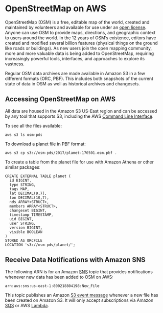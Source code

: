 # OpenStreetMap on AWS

OpenStreetMap (OSM) is a free, editable map of the world, created and maintained by volunteers and available for use under an [open license](https://opendatacommons.org/licenses/odbl/1.0/). Anyone can use OSM to provide maps, directions, and geographic context to users around the world. In the 12 years of OSM’s existence, editors have created and modified several billion features (physical things on the ground like roads or buildings). As new users join the open mapping community, more and more valuable data is being added to OpenStreetMap, requiring increasingly powerful tools, interfaces, and approaches to explore its vastness.

Regular OSM data archives are made available in Amazon S3 in a few different formats (ORC, PBF). This includes both snapshots of the current state of data in OSM as well as historical archives and changesets.

## Accessing OpenStreetMap on AWS
All data are housed in the Amazon S3 US-East region and can be accessed by any tool that supports S3, including the AWS [Command Line Interface](https://aws.amazon.com/cli/).

To see all the files available:

`aws s3 ls osm-pds`


To download a planet file in PBF format:

`aws s3 cp s3://osm-pds/2017/planet-170501.osm.pbf .`

To create a table from the planet file for use with Amazon Athena or other similar packages:

```
CREATE EXTERNAL TABLE planet (
  id BIGINT,
  type STRING,
  tags MAP,
  lat DECIMAL(9,7),
  lon DECIMAL(10,7),
  nds ARRAY<STRUCT>,
  members ARRAY<STRUCT>,
  changeset BIGINT,
  timestamp TIMESTAMP,
  uid BIGINT,
  user STRING,
  version BIGINT,
  visible BOOLEAN
)
STORED AS ORCFILE
LOCATION 's3://osm-pds/planet/';
```

## Receive Data Notifications with Amazon SNS

The following ARN is for an Amazon [SNS](https://aws.amazon.com/sns/) topic that provides notifications whenever new data has been added to OSM on AWS:

`arn:aws:sns:us-east-1:800218804198:New_File`

This topic publishes an Amazon [S3 event message](http://docs.aws.amazon.com/AmazonS3/latest/dev/notification-content-structure.html) whenever a new file has been created on Amazon S3. It will only accept subscriptions via Amazon [SQS](https://aws.amazon.com/sqs/) or AWS [Lambda](https://aws.amazon.com/lambda/).